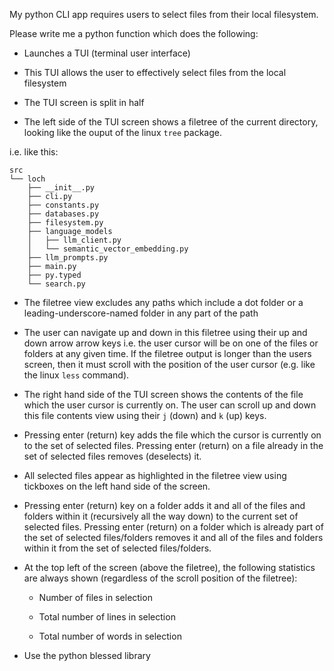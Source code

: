 
My python CLI app requires users to select files from their local filesystem.

Please write me a python function which does the following:

- Launches a TUI (terminal user interface)

- This TUI allows the user to effectively select files from the local filesystem

- The TUI screen is split in half

- The left side of the TUI screen shows a filetree of the current directory, looking like the ouput of the linux `tree` package.

i.e. like this: 

```
src
└── loch
    ├── __init__.py
    ├── cli.py
    ├── constants.py
    ├── databases.py
    ├── filesystem.py
    ├── language_models
    │   ├── llm_client.py
    │   └── semantic_vector_embedding.py
    ├── llm_prompts.py
    ├── main.py
    ├── py.typed
    └── search.py
```

- The filetree view excludes any paths which include a dot folder or a leading-underscore-named folder in any part of the path

- The user can navigate up and down in this filetree using their up and down arrow arrow keys i.e. the user cursor will be on one of the files or folders at any given time. If the filetree output is longer than the users screen, then it must scroll with the position of the user cursor (e.g. like the linux `less` command). 

- The right hand side of the TUI screen shows the contents of the file which the user cursor is currently on. The user can scroll up and down this file contents view using their `j` (down) and `k` (up) keys.

- Pressing enter (return) key adds the file which the cursor is currently on to the set of selected files. Pressing enter (return) on a file already in the set of selected files removes (deselects) it.

- All selected files appear as highlighted in the filetree view using tickboxes on the left hand side of the screen.

- Pressing enter (return) key on a folder adds it and all of the files and folders within it (recursively all the way down) to the current set of selected files. Pressing enter (return) on a folder which is already part of the set of selected files/folders removes it and all of the files and folders within it from the set of selected files/folders.

- At the top left of the screen (above the filetree), the following statistics are always shown (regardless of the scroll position of the filetree):

  - Number of files in selection

  - Total number of lines in selection

  - Total number of words in selection

- Use the python blessed library
